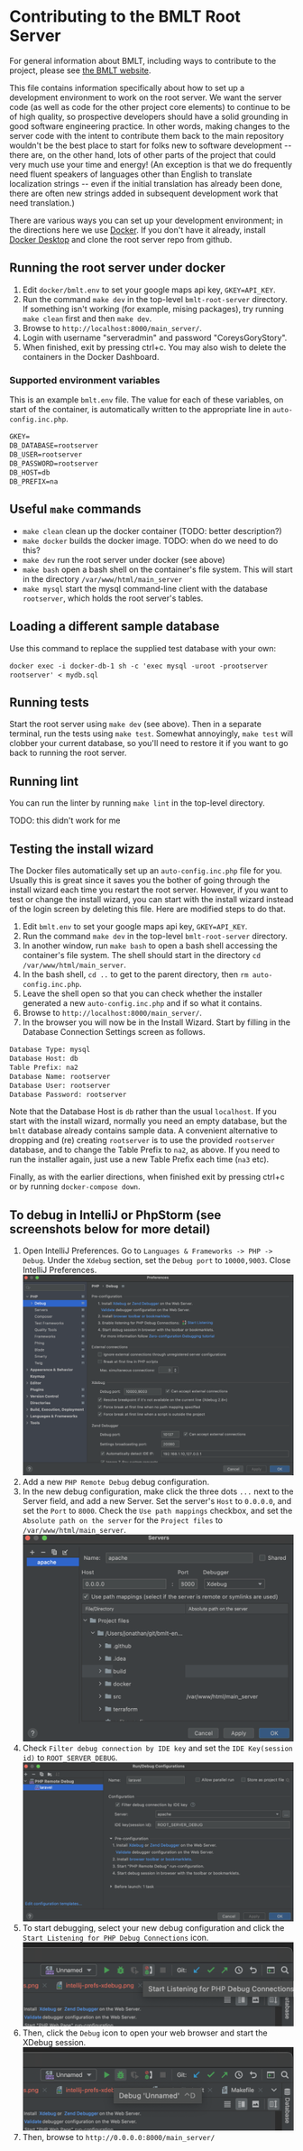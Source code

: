 # Contributing to the BMLT Root Server

For general information about BMLT, including ways to contribute to the project, please see
[the BMLT website](https://bmlt.app).

This file contains information specifically about how to set up a development environment to work on the root server.
We want the server code (as well as code for the other project core elements) to continue to be of high quality, so
prospective developers should have a solid grounding in good software engineering practice. In other words, making
changes to the server code with the intent to contribute them back to 
the main repository wouldn't be the best place to start for folks new to software development -- there are, on
the other hand, lots of other parts of the project that could very much use your time and energy! (An exception is
that we do frequently need fluent speakers of languages other than English to translate localization strings -- even
if the initial translation has already been done, there are often new strings added in subsequent development work
that need translation.)

There are various ways you can set up your development environment; in the directions here we use
[Docker](https://www.docker.com). If you don't have it already, install
[Docker Desktop](https://www.docker.com/products/docker-desktop) and
clone the root server repo from github.

## Running the root server under docker
1. Edit `docker/bmlt.env` to set your google maps api key, `GKEY=API_KEY`.
2. Run the command `make dev` in the top-level `bmlt-root-server` directory. If something isn't working (for example,
mising packages), try running `make clean` first and then `make dev`.
3. Browse to `http://localhost:8000/main_server/`.
4. Login with username "serveradmin" and password "CoreysGoryStory".
5. When finished, exit by pressing ctrl+c. You may also wish to delete the containers in the Docker Dashboard.


### Supported environment variables
This is an example `bmlt.env` file. The value for each of these variables, on start of the container, is automatically
written to the appropriate line in `auto-config.inc.php`.
```
GKEY=
DB_DATABASE=rootserver
DB_USER=rootserver
DB_PASSWORD=rootserver
DB_HOST=db
DB_PREFIX=na
```

## Useful `make` commands

- `make clean` clean up the docker container (TODO: better description?)
- `make docker` builds the docker image.  TODO: when do we need to do this?
- `make dev` run the root server under docker (see above)
- `make bash` open a bash shell on the container's file system.  This will start in the directory `/var/www/html/main_server`
- `make mysql` start the mysql command-line client with the database `rootserver`, which holds the root server's tables.

## Loading a different sample database

Use this command to replace the supplied test database with your own:
```
docker exec -i docker-db-1 sh -c 'exec mysql -uroot -prootserver rootserver' < mydb.sql
```

## Running tests

Start the root server using `make dev` (see above).  Then in a separate terminal, run the tests using `make test`.
Somewhat annoyingly, `make test` will clobber your current database, so you'll need to restore it if you want to go
back to running the root server.


## Running lint
You can run the linter by running `make lint` in the top-level directory.

TODO: this didn't work for me

## Testing the install wizard
The Docker files automatically set up an `auto-config.inc.php` file for you. Usually this is great since it saves you
the bother of going through the install wizard each time you restart the root server. However, if you want to test or
change the install wizard, you can start with the install wizard instead of the login screen by deleting this file.
Here are modified steps to do that.
1. Edit `bmlt.env` to set your google maps api key, `GKEY=API_KEY`.
2. Run the command `make dev` in the top-level `bmlt-root-server` directory.
3. In another window, run `make bash` to open a bash shell accessing the container's file system. The shell should
start in the directory `cd /var/www/html/main_server`.  
5. In the bash shell, `cd ..` to get to the parent directory, then `rm auto-config.inc.php`.
6. Leave the shell open so that you can check whether the installer generated a new `auto-config.inc.php` and if so what it contains.
7. Browse to `http://localhost:8000/main_server/`.
8. In the browser you will now be in the Install Wizard. Start by filling in the Database Connection Settings screen as follows.
```
Database Type: mysql
Database Host: db
Table Prefix: na2
Database Name: rootserver
Database User: rootserver
Database Password: rootserver
```
Note that the Database Host is `db` rather than the usual `localhost`. If you start with the install wizard, normally
you need an empty database, but the `bmlt` database already contains sample data. A convenient alternative to dropping
and (re) creating `rootserver` is to use the provided `rootserver` database, and to change the Table Prefix to `na2`, as above.  If you need
to run the installer again, just use a new Table Prefix each time (`na3` etc).

Finally, as with the earlier directions, when finished exit by pressing ctrl+c or by running `docker-compose down`.

## To debug in IntelliJ or PhpStorm (see screenshots below for more detail)

1. Open IntelliJ Preferences. Go to `Languages & Frameworks -> PHP -> Debug`. Under the `Xdebug` section, set the `Debug port` to `10000,9003`. Close IntelliJ Preferences. ![image](docker/img/intellij-prefs-xdebug.png)
1. Add a new `PHP Remote Debug` debug configuration.
1. In the new debug configuration, make click the three dots `...` next to the Server field, and add a new Server. Set the server's `Host` to `0.0.0.0`, and set the `Port` to `8000`. Check the `Use path mappings` checkbox, and set the `Absolute path on the server` for the `Project files` to `/var/www/html/main_server`.  ![image](docker/img/add-debug-server.png)
1. Check `Filter debug connection by IDE key` and set the `IDE Key(session id)` to `ROOT_SERVER_DEBUG`. ![image](docker/img/final-debug-configuration.png)
1. To start debugging, select your new debug configuration and click the `Start Listening for PHP Debug Connections` icon. ![image](docker/img/start-listening.png)
1. Then, click the `Debug` icon to open your web browser and start the XDebug session. ![image](docker/img/debug.png)
1. Then, browse to `http://0.0.0.0:8000/main_server/`
